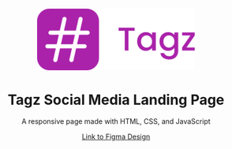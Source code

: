 <p align="center">
  <img src="img/tagz-logo.svg" width="320px">
</p>

<h1 align="center">Tagz Social Media Landing Page</h1>

<p align="center">A responsive page made with HTML, CSS, and JavaScript</p>

<p align="center">
  <a href="https://www.figma.com/design/q6GApeYd5c7Hn0TnKYLCDs/Tagz-Social-Media-Landing-Page?node-id=0-1&t=PuzjmLWm0MFuwpFA-1">Link to Figma Design</a>
</p>
